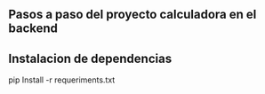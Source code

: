## Pasos a paso del proyecto calculadora en el backend

## Instalacion de dependencias

pip Install -r requeriments.txt